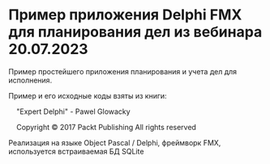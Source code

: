 # Пример приложения Delphi FMX для планирования дел из вебинара 20.07.2023

Пример простейшего приложения планирования и учета дел для исполнения.

Пример и его исходные коды взяты из книги:

    "Expert Delphi"  - Pawel Glowacky 

    Copyright © 2017 Packt Publishing All rights reserved

Реализация на языке Object Pascal / Delphi, фреймворк FMX,  используется встраиваемая БД SQLite
